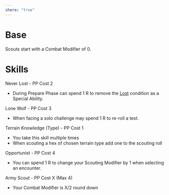 ```yaml
---
share: "true"
---
```




# Base

Scouts start with a Combat Modifier of 0.
# Skills

Never Lost - PP Cost 2
- During Prepare Phase can spend 1 R to remove the [Lost](Lost.html) condition as a Special Ability.

Lone Wolf - PP Cost 3
- When facing a solo challenge may spend 1 R to re-roll a test.

Terrain Knowledge (Type) - PP Cost 1
- You take this skill multiple times
- When scouting a hex of chosen terrain type add one to the scouting roll

Opportunist - PP Cost 4
- You can spend 1 R to change your Scouting Modifier by 1 when selecting an encounter.

Army Scout - PP Cost X (Max 4)
- Your Combat Modifier is X/2 round down

